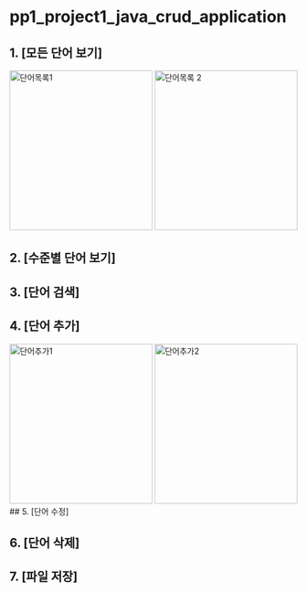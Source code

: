 # pp1_project1_java_crud_application

## 1. [모든 단어 보기]
<img width="250" height="280" alt="단어목록1" src="https://github.com/dbseend/pp1_project1_java_crud_application/assets/141024382/dcf2b1ec-bc5f-40fb-a618-c0cc1cd0c218">
<img width="250" height="280" alt="단어목록 2" src="https://github.com/dbseend/pp1_project1_java_crud_application/assets/141024382/5312764b-7fc6-4475-90b2-1f824f962d2f">

## 2. [수준별 단어 보기]

## 3. [단어 검색]

## 4. [단어 추가]
<img width="250" height="280" alt="단어추가1" src="https://github.com/dbseend/pp1_project1_java_crud_application/assets/141024382/1d15c167-e88d-4b26-acaa-662c6db188df">
<img width="250" height="280" alt="단어추가2" src="https://github.com/dbseend/pp1_project1_java_crud_application/assets/141024382/f3b967de-04bb-4c73-a4db-fab8cc30b2ec">
## 5. [단어 수정]

## 6. [단어 삭제]

## 7. [파일 저장]
